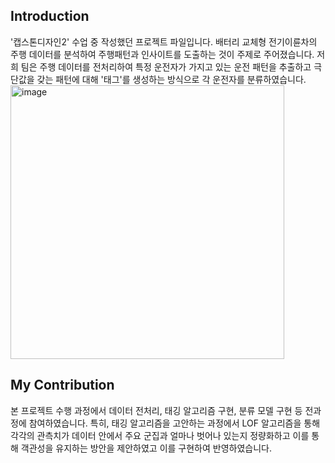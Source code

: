 ## Introduction
'캡스톤디자인2' 수업 중 작성했던 프로젝트 파일입니다. 배터리 교체형 전기이륜차의 주행 데이터를 분석하여 주행패턴과 인사이트를 도출하는 것이 주제로 주어졌습니다.
저희 팀은 주행 데이터를 전처리하여 특정 운전자가 가지고 있는 운전 패턴을 추출하고 극단값을 갖는 패턴에 대해 '태그'를 생성하는 방식으로 각 운전자를 분류하였습니다.
<img width="438" alt="image" src="https://github.com/hyewwn/CapstoneDesign2/assets/74613565/9112ed38-88f0-480a-a535-8da8cf7f6a3e">

## My Contribution
본 프로젝트 수행 과정에서 데이터 전처리, 태깅 알고리즘 구현, 분류 모델 구현 등 전과정에 참여하였습니다. 특히, 태깅 알고리즘을 고안하는 과정에서 LOF 알고리즘을 통해 각각의 관측치가 데이터 안에서 주요 군집과 얼마나 벗어나 있는지 정량화하고 이를 통해 객관성을 유지하는 방안을 제안하였고 이를 구현하여 반영하였습니다. 
